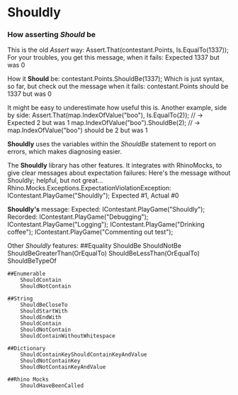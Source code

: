 Shouldly
========

### How asserting *Should* be

This is the old *Assert* way: 
    Assert.That(contestant.Points, Is.EqualTo(1337));
For your troubles, you get this message, when it fails:
    Expected 1337 but was 0

How it **Should** be:
    contestant.Points.ShouldBe(1337);
Which is just syntax, so far, but check out the message when it fails:
    contestant.Points should be 1337 but was 0

It might be easy to underestimate how useful this is. Another example, side by side:
    Assert.That(map.IndexOfValue("boo"), Is.EqualTo(2));    // -> Expected 2 but was 1
    map.IndexOfValue("boo").ShouldBe(2);                    // -> map.IndexOfValue("boo") should be 2 but was 1

**Shouldly** uses the variables within the *ShouldBe* statement to report on errors, which makes diagnosing easier.

The **Shouldly** library has other features.
It integrates with RhinoMocks, to give clear messages about expectation failures:
Here's the message without Shouldly; helpful, but not great...
    Rhino.Mocks.Exceptions.ExpectationViolationException:
    IContestant.PlayGame("Shouldly"); Expected #1, Actual #0

**Shouldly's** message:
    Expected:
        IContestant.PlayGame("Shouldly");
    Recorded:
      IContestant.PlayGame("Debugging");
      IContestant.PlayGame("Logging");
      IContestant.PlayGame("Drinking coffee");
      IContestant.PlayGame("Commenting out test");

Other *Shouldly* features:
    ##Equality
        ShouldBe
        ShouldNotBe
        ShouldBeGreaterThan(OrEqualTo)
        ShouldBeLessThan(OrEqualTo)
        ShouldBeTypeOf

    ##Enumerable
        ShouldContain
        ShouldNotContain

    ##String
        ShouldBeCloseTo
        ShouldStartWith
        ShouldEndWith
        ShouldContain
        ShouldNotContain
        ShouldContainWithoutWhitespace

    ##Dictionary
        ShouldContainKeyShouldContainKeyAndValue
        ShouldNotContainKey
        ShouldNotContainKeyAndValue

    ##Rhino Mocks
        ShouldHaveBeenCalled

